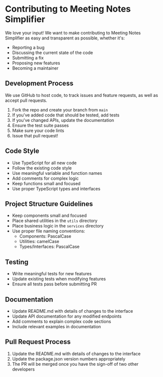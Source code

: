 # Contributing to Meeting Notes Simplifier

We love your input! We want to make contributing to Meeting Notes Simplifier as easy and transparent as possible, whether it's:

- Reporting a bug
- Discussing the current state of the code
- Submitting a fix
- Proposing new features
- Becoming a maintainer

## Development Process

We use GitHub to host code, to track issues and feature requests, as well as accept pull requests.

1. Fork the repo and create your branch from `main`
2. If you've added code that should be tested, add tests
3. If you've changed APIs, update the documentation
4. Ensure the test suite passes
5. Make sure your code lints
6. Issue that pull request!

## Code Style

- Use TypeScript for all new code
- Follow the existing code style
- Use meaningful variable and function names
- Add comments for complex logic
- Keep functions small and focused
- Use proper TypeScript types and interfaces

## Project Structure Guidelines

- Keep components small and focused
- Place shared utilities in the `utils` directory
- Place business logic in the `services` directory
- Use proper file naming conventions:
  - Components: PascalCase
  - Utilities: camelCase
  - Types/Interfaces: PascalCase

## Testing

- Write meaningful tests for new features
- Update existing tests when modifying features
- Ensure all tests pass before submitting PR

## Documentation

- Update README.md with details of changes to the interface
- Update API documentation for any modified endpoints
- Add comments to explain complex code sections
- Include relevant examples in documentation

## Pull Request Process

1. Update the README.md with details of changes to the interface
2. Update the package.json version numbers appropriately
3. The PR will be merged once you have the sign-off of two other developers